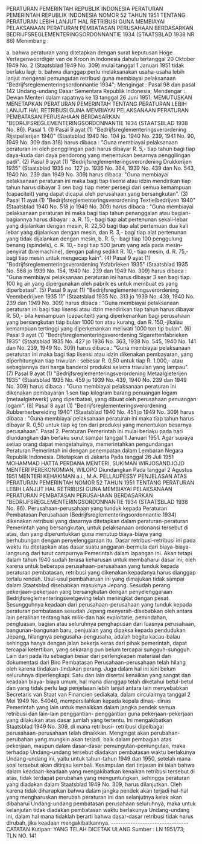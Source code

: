  PERATURAN PEMERINTAH REPUBLIK INDONESIA PERATURAN PEMERINTAH REPUBLIK INDONESIA NOMOR 52 TAHUN 1951 TENTANG PERATURAN LEBIH LANJUT HAL RETRIBUSI GUNA MEMBIAYAI PELAKSANAAN PERATURAN PEMBATASAN PERUSAHAAN BERDASARKAN BEDRIJFSREGLEMENTERINGSORDONNANTIE 1934 (STAATSBLAD 1938 NR 86)
Menimbang :

a. bahwa peraturan yang ditetapkan dengan surat keputusan Hoge Vertegenwoordiger van de Kroon in Indonesia dahulu tertanggal 20 Oktober 1949 No. 2 (Staatsblad 1949 No. 309) mulai tanggal 1 Januari 1951 tidak berlaku lagi;
b. bahwa dianggap perlu melaksanakan usaha-usaha lebih lanjut mengenai pemungutan retribusi guna membiayai pelaksanaan "Bedrijfsreglementeringsordonnantie 1934";
Mengingat :
 Pasal 98 dan pasal 142 Undang-undang Dasar Sementara Republik Indonesia; Mendengar : Dewan Menteri dalam rapatnya ke 13 tanggal 26 Juni 1951; MEMUTUSKAN MENETAPKAN PERATURAN PEMERINTAH TENTANG PERATURAN LEBIH LANJUT HAL RETRIBUSI GUNA MEMBIAYAI PELAKSANAAN PERATURAN PEMBATASAN PERUSAHAAN BERDASARKAN "BEDRIJFSREGLEMENTERINGSORDONNANTIE 1934 (STAATSBLAD 1938 No. 86). Pasal 1.
(1) Pasal 9 ayat (1) "Bedrijfsreglementeringsverordening Rijstpellerijen 1940" (Staatsblad 1940 No. 104 jo. 1940 No. 239, 1941 No. 90, 1949 No. 309 dan 318) harus dibaca : "Guna membiayai pelaksanaan peraturan ini oleh penggilingan padi harus dibayar R. 5,- tiap tahun bagi tiap daya-kuda dari daya pendorong yang menentukan besarnya penggilingan padi".
(2) Pasal 9 ayat (1) "Bedrijfsreglementeringsverordening Drukkerijen 1935" (Staatsblad 1935 no. 127 jo. 1936 No. 364, 1939 No. 439 dan No. 543, 1940 No. 239 dan 1949 No. 309) harus dibaca: "Guna membiayai pelaksanaan peraturan ini maka bagi tiap lisensi atau idzin mendirikan tiap tahun harus dibayar 3 sen bagi tiap meter persegi dari semua kemampuan (capaciteit) yang dapat dicapai oleh perusahaan yang bersangkutan".
(3) Pasal 11 ayat (1) "Bedrijfsreglementeringsverordening Textielbedrijven 1940" (Staatsblad 1940 No. 518 jo 1949 No. 309) harus dibaca : "Guna membiayai pelaksanaan peraturan ini maka bagi tiap tahun penanggalan atau bagian-bagiannya harus dibayar :
a. R. 15,- bagi tiap alat pertenunan sekali-lebar yang dijalankan dengan mesin, R. 22,50 bagi tiap alat pertemuan dua kali lebar yang dijalankan dengan mesin, dan R. 3,- bagi tiap alat pertenunan yang tidak dijalankan dengan mesin, b. R. 5,- bagi tiap 100 penggulung benang (spindels), c. R. 10,- bagi tiap 500 jarum yang ada pada mesin- penyirat (breimachine), dengan paling sedikit R. 10,- tiap mesin, d. R. 75,- bagi tiap mesin untuk mengecap kain".
(4) Pasal 9 ayat (1) "Bodrijfsreglementeringsverordening Ysfabrieken 1935" (Staatsblad 1935 No. 568 jo 1939 No. 154, 1940 No. 239 dan 1949 No. 309) harus dibaca : "Guna membiayai pelaksanaan peraturan ini harus dibayar 3 sen bagi tiap. 100 kg air yang dipergunakan oleh pabrik es untuk membuat es yang diperbatasi".
(5) Pasal 9 ayat (1) "Bedrijfsreglementeringsverordening Veembedrijven 1935 11" (Staatsblad 1935 No. 313 jo 1939 No. 439, 1940 No. 239 dan 1949 No. 309) harus dibaca : "Guna membiayai pelaksanaan peraturan ini bagi tiap lisensi atau idzin mendirikan tiap tahun harus dibayar R. 50,- bila kemampuan (capaciteit) yang diperkenankan bagi perusahaan yang bersangkutan tiap bulan 1000 ton atau kurang, dan R. 150,-jikalau kemampuan tertinggi yang diperkenankan meliwati 1000 ton tip bulan".
(6) Pasal 9 ayat (1) "Bedrijfsreglementeringsverordening Sigarettenfabrieken 1935" (Staatsblad 1935 No. 427 jo 1936 No. 363, 1938 No. 545, 1940 No. 141 dan No. 239, 1949 No. 309) harus dibaca : "Guna membiayai pelaksanaan peraturan ini maka bagi tiap lisensi atau idzin dikenakan pembayaran, yang diperhitungkan tiap triwulan : sebesar R. 0,50 untuk tiap R. 1.000,- atau sebagiannya dari harga banderol produksi selama triwulan yang lampau".
(7) Pasal 9 ayat (1) "Bedrijfsreglementeringsverordening Metaalgieterijen 1935" (Staatsblad 1935 No. 459 jo 1939 No. 439, 1940 No. 239 dan 1949 No. 309) harus dibaca : "Guna membiayai pelaksanaan peraturan ini dikenakan pembayaran 1 sen tiap kilogram barang penuangan logam (metaalgietwerk) yang diperbatasi, yang dibuat oleh perusahaan penuangan logam".
(8) Pasal 8 ayat (1) "Bedrijfsreglementeringsverordening Rubberherbereiding 1940" (Staatsblad 1940 No. 451 jo 1949 No. 309) harus dibaca : "Guna membiayai pelaksanaan peraturan ini maka tiap tahun harus dibayar R. 0,50 untuk tiap kg ton dari produksi yang menentukan besarnya perusahaan". Pasal 2. Peraturan Pemerintah ini mulai berlaku pada hari diundangkan dan berlaku surut sampai tanggal 1 Januari 1951. Agar supaya setiap orang dapat mengetahuinya, memerintahkan pengundangan Peraturan Pemerintah ini dengan penempatan dalam Lembaran Negara Republik Indonesia. Ditetapkan di Jakarta Pada tanggal 26 Juli 1951 MOHAMMAD HATTA PERDANA MENTERI, SUKIMAN WIRJOSANDJOJO MENTERI PEREKONOMIAN, WILOPO Diundangkan Pada tanggal 2 Agustus 1951 MENTERI KEHAKIMAN a.i., M.A. PELLAUPESSY PENJELASAN ATAS PERATURAN PEMERINTAH NOMOR 52 TAHUN 1951 TENTANG PERATURAN LEBIH LANJUT HAL RETRIBUSI GUNA MEMBIAYAI PELAKSANAAN PERATURAN PEMBATASAN PERUSAHAAN BERDASARKAN "BEDRIJFSREGLEMENTERINGSORDONNANTIE 1934 (STAATSBLAD 1938 No. 86). Perusahaan-perusahaan yang tunduk kepada Peraturan Pembatasan Perusahaan (Bedrijfsreglementeringsordonnantie 1934) dikenakan retribusi yang dasarnya ditetapkan dalam peraturan-peraturan Pemerintah yang bersangkutan, untuk pelaksanaan ordonansi tersebut di atas, dan yang diperuntukkan guna menutup biaya-biaya yang berhubungan dengan penyelenggaraan itu. Dasar retribusi-retribusi ini pada waktu itu ditetapkan atas dasar suatu anggaran-bermula dari biaya-biaya-langsung dari turut campurnya Pemerintah dalam lapangan ini. Akan tetapi dalam tahun 1940 sudah terasa keharusan untuk membaharui dasar ini; oleh karena untuk beberapa perusahaan-perusahaan yang tunduk kepada peraturan pembatasan, retribusi yang dikenakan kepadanya harus dianggap terlalu rendah. Usul-usul pembaharuan ini yang dimajukan tidak sampai dalam Staatsblad disebabkan masuknya Jepang. Sesudah perang pekerjaan-pekerjaan yang bersangkutan dengan penyelenggaraan Bedrijfsreglementeringswetgeving telah meningkat dengan pesat. Sesungguhnya keadaan dari perusahaan-perusahaan yang tunduk kepada peraturan pembatasan sesudah Jepang menyerah-disebabkan oleh antara lain peralihan tentang hak milik-dan hak exploitatie, pemindahan, pengluasan, bagian atau seluruhnya penghapusan dari luasnya perusahaan, bangunan-bangunan baru, penjualan yang dipaksa kepada pendudukan Jepang, hilangnya pengusaha-pengusaha, adalah begitu kacau-balau sehingga hanya dengan jalan bekerja keras dari pihak pemerintah, dapat tercapai ketertiban, yang sekarang pun belum tercapai sungguh-sungguh. Lain dari pada itu sebagian besar dari perlengkapan materiaal dan dokumentasi dari Biro Pembatasan Perusahaan-perusahaan telah hilang oleh karena tindakan-tindakan perang. Juga dalam hal ini kini belum seluruhnya diperlengkapi. Satu dan lain disertai kenaikan yang sangat dan keadaan biaya- biaya umum, hal mana dianggap telah diketahui betul-betul dan yang tidak perlu lagi penjelasan lebih lanjut antara lain menyebabkan Secretaris van Staat van Financien sediakala, dalam circulairnya tanggal 2 Mei 1949 No. 54040, mempersilahkan kepada kepala dinas- dinas Pemerintah yang lain untuk menaikkan dalam jangka pendek semua retribusi dan lain-lain penggantian- penggantian guna pekerjaan-pekerjaan yang dilakukan atas dasar jumlah yang tertentu. Ini mengakibatkan Staatsblad 1949 No. 309, di mana retribusi- retribusi dipelbagai perusahaan-perusahaan telah dinaikkan. Mengingat akan perubahan-perubahan yang mungkin akan terjadi, baik dalam pembagian atas pekerjaan, maupun dalam dasar-dasar pemungutan-pemungutan, maka terhadap Undang-undang tersebut diadakan pembatasan waktu berlakunya Undang-undang ini, yaitu untuk tahun-tahun 1949 dan 1950, setelah mana soal tersebut akan ditinjau kembali. Kesimpulan dari tinjauan ini ialah bahwa dalam keadaan-keadaan yang mengakibatkan kenaikan retribusi tersebut di atas, tidak terdapat perubahan yang menguntungkan, sehingga peraturan yang diadakan dalam Staatsblad 1949 No. 309, harus dilanjutkan. Oleh karena tidak diharapkan bahwa dalam jangka pendek akan terjadi hal-hal yang mengharuskan merubah peraturan ini dan selanjutnya kelak akan dibaharui Undang-undang pembatasan perusahaan seluruhnya, maka untuk kelanjutan tidak diadakan pembatasan waktu berlakunya Undang-undang ini, dalam hal mana tidaklah berarti bahwa dasar-dasar retribusi tidak harus dirubah, jika keadaan mengakibatkannya. -------------------------------- CATATAN Kutipan: YANG TELAH DICETAK ULANG Sumber : LN 1951/73; TLN NO. 141
